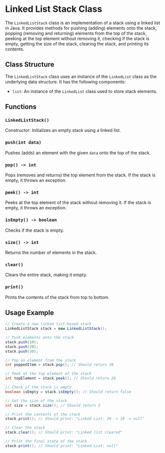 # Linked List Stack Class

The `LinkedListStack` class is an implementation of a stack using a linked list in Java. It provides methods for pushing (adding) elements onto the stack, popping (removing and returning) elements from the top of the stack, peeking at the top element without removing it, checking if the stack is empty, getting the size of the stack, clearing the stack, and printing its contents.

## Class Structure

The `LinkedListStack` class uses an instance of the `LinkedList` class as the underlying data structure. It has the following components:

- `list`: An instance of the `LinkedList` class used to store stack elements.

## Functions

### `LinkedListStack()`

Constructor: Initializes an empty stack using a linked list.

### `push(int data)`

Pushes (adds) an element with the given `data` onto the top of the stack.

### `pop() -> int`

Pops (removes and returns) the top element from the stack. If the stack is empty, it throws an exception.

### `peek() -> int`

Peeks at the top element of the stack without removing it. If the stack is empty, it throws an exception.

### `isEmpty() -> boolean`

Checks if the stack is empty.

### `size() -> int`

Returns the number of elements in the stack.

### `clear()`

Clears the entire stack, making it empty.

### `print()`

Prints the contents of the stack from top to bottom.

## Usage Example

```java
// Create a new linked list-based stack
LinkedListStack stack = new LinkedListStack();

// Push elements onto the stack
stack.push(10);
stack.push(20);
stack.push(30);

// Pop an element from the stack
int poppedItem = stack.pop(); // Should return 30

// Peek at the top element of the stack
int topElement = stack.peek(); // Should return 20

// Check if the stack is empty
boolean isEmpty = stack.isEmpty(); // Should return false

// Get the size of the stack
int size = stack.size(); // Should return 2

// Print the contents of the stack
stack.print(); // Should print: "Linked List: 20 -> 10 -> null"

// Clear the stack
stack.clear(); // Should print: "Linked list cleared"

// Print the final state of the stack
stack.print(); // Should print: "Linked List: null"
